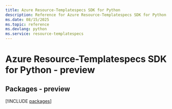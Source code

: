 ```yaml
---
title: Azure Resource-Templatespecs SDK for Python
description: Reference for Azure Resource-Templatespecs SDK for Python
ms.date: 08/15/2025
ms.topic: reference
ms.devlang: python
ms.service: resource-templatespecs
---
```

# Azure Resource-Templatespecs SDK for Python - preview
## Packages - preview
[!INCLUDE [packages](resource-templatespecs-index.md)]